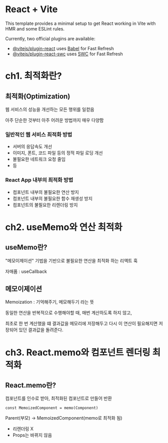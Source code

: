 # React + Vite

This template provides a minimal setup to get React working in Vite with HMR and some ESLint rules.

Currently, two official plugins are available:

- [@vitejs/plugin-react](https://github.com/vitejs/vite-plugin-react/blob/main/packages/plugin-react/README.md) uses [Babel](https://babeljs.io/) for Fast Refresh
- [@vitejs/plugin-react-swc](https://github.com/vitejs/vite-plugin-react-swc) uses [SWC](https://swc.rs/) for Fast Refresh

# ch1. 최적화란?

## 최적화(Optimization)

웹 서비스의 성능을 개선하는 모든 행위를 일컫음

아주 단순한 것부터 아주 어려운 방법까지 매우 다양함

### 일반적인 웹 서비스 최적화 방법

- 서버의 응답속도 개선
- 이미지, 폰트, 코드 파일 등의 정적 파일 로딩 개선
- 불필요한 네트워크 요청 줄임
- 등

### React App 내부의 최적화 방법

- 컴포넌트 내부의 불필요한 연산 방지
- 컴포넌트 내부의 불필요한 함수 재생성 방지
- 컴포넌트의 불필요한 리렌더링 방지

# ch2. useMemo와 연산 최적화

## useMemo란?

"메모이제이션" 기법을 기반으로 불필요한 연산을 최적화 하는 리액트 훅

자매품 : useCallback

## 메모이제이션

Memoization : 기억해주기, 메모해두기 라는 뜻

동일한 연산을 반복적으로 수행해야할 때, 매번 계산하도록 하지 않고,

최초로 한 번 계산했을 떄 결과값을 메모리에 저장해두고 다시 이 연산이 필요해지면 저장되어 있던 결과값을 돌려준다.

# ch3. React.memo와 컴포넌트 렌더링 최적화

## React.memo란?

컴포넌트를 인수로 받아, 최적화된 컴포넌트로 만들어 반환

`const MemoizedComponent = memo(Component)`

Parent(부모) → MemoizedComponent(memo로 최적화 됨)

- 리렌더링 X
- Props는 바뀌지 않음
